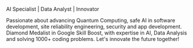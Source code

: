 AI Specialist | Data Analyst | Innovator

Passionate about advancing Quantum Computing, safe AI in software development, site reliability engineering, security and app development. Diamond Medalist in Google Skill Boost, with expertise in AI, Data Analysis and solving 1000+ coding problems. 
Let's innovate the future together!
